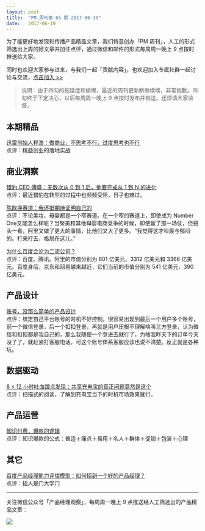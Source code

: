```yaml
---
layout: post
title:  "PM 周刊第 65 期 2017-06-19"
date:   2017-06-19
--- 
```


为了能更好地发现和传播产品精品文章，我们特意创办「PM 周刊」，人工的形式筛选出上周的好文章并加注点评，通过微信和邮件的形式每周周一晚上 9 点按时推送给大家。     

同时也欢迎大家参与进来，与我们一起「贡献内容」，也欢迎加入专属社群一起讨论与交流，[点击加入 >>](http://mp.weixin.qq.com/s/w8DK1vV0f3Hpj7u3fCNsiw) 

> 说明：由于四勾的拖延症和偷懒，最近的周刊更新断断续续，非常抱歉。四勾终于下定决心，以后每周周一晚上 9 点按时发布并推送，还烦请大家监督。

## 本期精品  

[迅雷创始人程浩：做商业，不思考不行，过度思考也不行](https://mp.weixin.qq.com/s/hPvNaDmzrudOoa4568zQ-Q)     
点评：精益创业的落地实战     

## 商业洞察 

[猎豹 CEO 傅盛：无数次从 0 到 1 后，他要完成从 1 到 N 的进化](http://www.caijingmobile.com/detail/331749.php)    
点评：最近猎豹在转型的过程中也频频受阻，日子也难过。   

[陈欧换赛道：我还挺期待证明自己的](https://mp.weixin.qq.com/s/EG6uLPDywUWPA69OEbWx-w)   
点评：不论美妆、母婴都是一个窄赛道。在一个窄的赛道上，即使成为 Number One又能怎么样呢？当聚美和其他母婴电商竞争的时候，即使赢了那一场仗，但扭头一看，阿里又做了更大的事情，比他们又大了更多。“我觉得这才叫最与郁闷的。打来打去，格局在这儿。”    

[为什么百度会沦为二流公司？](https://mp.weixin.qq.com/s/SjdKAtfc9qWEPwj9WrFq9g)   
点评：百度、腾讯、阿里的市值分别为 601 亿美元、3312 亿美元和 3366 亿美元。百度身后，京东和网易越来越近，它们当前的市值分别为 541 亿美元、390 亿美元。     

## 产品设计  

[账号，没那么简单的产品设计](https://mp.weixin.qq.com/s/idvNSZ2d6O4_f3RbBJ2MdA)    
点评：绑定自己平台账号的时机不好控制，很容易出现到最后一个用户多个账号，前一个微信登录，后一个扣扣登录，再就是用户压根不理解啥叫三方登录，认为微信和扣扣都是我自己的，那么我随便一个登进去就行了，为啥我昨天下的订单今天没了了，就赶紧打客服电话，可这个账号体系客服应该也说不清楚。反正就是各种坑。   

## 数据驱动

[8 × 12 小时吐血蹲点发现：共享充电宝的真正问题竟然是这个](https://mp.weixin.qq.com/s/0yQr_Pl5X92lW9PLsDNOBw)    
点评：扫描式的阅读，了解到充电宝当下的时机市场效果就行。 

## 产品运营

[知识付费，爆款的逻辑](https://m.huxiu.com/article/199301.html)    
点评：知识爆款的公式：普适＋痛点＋易用＋名人＋群体＋促销＋包装＋心理   
  
## 其它  

[百度产品经理能力评估模型：如何招到一个好的产品经理？](http://www.toutiao.com/i6432267737220776449/)   
点评：招人是门大学门   

---
关注微信公众号「产品经理观察」，每周周一晚上 9 点推送经人工筛选出的产品精品文章：
  
![](http://com-4jplus-temp.qiniudn.com/pmweekly-weixin.jpg)   